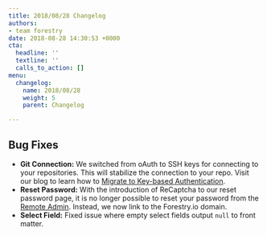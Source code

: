 ```yaml
---
title: 2018/08/28 Changelog
authors:
- team forestry
date: 2018-08-28 14:30:53 +0000
cta:
  headline: ''
  textline: ''
  calls_to_action: []
menu:
  changelog:
    name: 2018/08/28
    weight: 5
    parent: Changelog

---
```

## Bug Fixes

* **Git Connection:** We switched from oAuth to SSH keys for connecting to your repositories. This will stabilize the connection to your repo. Visit our blog to learn how to [Migrate to Key-based Authentication](https://forestry.io/blog/migrating-to-key-based-authentication/ "Migrating to Key-based Authentication").
* **Reset Password:** With the introduction of ReCaptcha to our reset password page, it is no longer possible to reset your password from the [Remote Admin](https://forestry.io/docs/editing/remote-admin/ "Remote Admin"). Instead, we now link to the Forestry.io domain.
* **Select Field:** Fixed issue where empty select fields output `null` to front matter.
